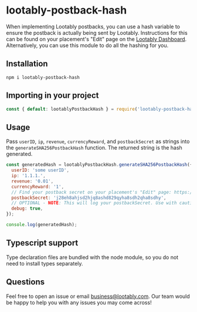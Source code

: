 # lootably-postback-hash
When implementing Lootably postbacks, you can use a hash variable to ensure the postback is actually being sent by Lootably. Instructions for this can be found on your placement's "Edit" page on the [Lootably Dashboard](https://dashboard.lootably.com/). Alternatively, you can use this module to do all the hashing for you. 

## Installation
```npm i lootably-postback-hash```

## Importing in your project
```js
const { default: lootablyPostbackHash } = require('lootably-postback-hash');
```

## Usage
Pass `userID`, `ip`, `revenue`, `currencyReward`, and `postbackSecret` as strings into the `generateSHA256PostbackHash` function. The returned string is the hash generated.
```js
const generatedHash = lootablyPostbackHash.generateSHA256PostbackHash({
  userID: 'some userID',
  ip: '1.1.1.',
  revenue: '0.01',
  currencyReward: '1',
  // Find your postback secret on your placement's "Edit" page: https://dashboard.lootably.com/placements
  postbackSecret: 'j28eh8ahjsd2hjq8ashd829qyha8sdh2qha8sdhy',
  // OPTIONAL - NOTE: This will log your postbackSecret. Use with caution!
  debug: true,
});

console.log(generatedHash);
```

## Typescript support
Type declaration files are bundled with the node module, so you do not need to install types separately. 

## Questions
Feel free to open an issue or email business@lootably.com. Our team would be happy to help you with any issues you may come across!
